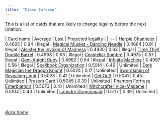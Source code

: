 ```yaml
---
title:  "Disco Inferno"
---
```


This is a list of cards that are likely to change legality before the next rotation.

| Card name | Average | Last | Projected legality |
| :-- |
[Harpie Channeler](https://db.ygoprodeck.com/card/?search=Harpie%20Channeler) | 0.4605 | 0.94 | Illegal |
[Magical Musket - Dancing Needle](https://db.ygoprodeck.com/card/?search=Magical%20Musket%20-%20Dancing%20Needle) | 0.4664 | 0.91 | Illegal |
[Aleister the Invoker of Madness](https://db.ygoprodeck.com/card/?search=Aleister%20the%20Invoker%20of%20Madness) | 0.4930 | 0.63 | Illegal |
[Time Thief Double Barrel](https://db.ygoprodeck.com/card/?search=Time%20Thief%20Double%20Barrel) | 0.4968 | 0.63 | Illegal |
[Constellar Sombre](https://db.ygoprodeck.com/card/?search=Constellar%20Sombre) | 0.4975 | 0.57 | Illegal |
[Gem-Knight Ruby](https://db.ygoprodeck.com/card/?search=Gem-Knight%20Ruby) | 0.4992 | 0.54 | Illegal |
[Infinite Machine](https://db.ygoprodeck.com/card/?search=Infinite%20Machine) | 0.4997 | 0.56 | Illegal |
[Spellbook Organization](https://db.ygoprodeck.com/card/?search=Spellbook%20Organization) | 0.5014 | 0.46 | Unlimited |
[Dark Magician the Dragon Knight](https://db.ygoprodeck.com/card/?search=Dark%20Magician%20the%20Dragon%20Knight) | 0.5024 | 0.17 | Unlimited |
[Swordsman of Revealing Light](https://db.ygoprodeck.com/card/?search=Swordsman%20of%20Revealing%20Light) | 0.5028 | 0.41 | Unlimited |
[Get Out!](https://db.ygoprodeck.com/card/?search=Get%20Out!) | 0.5041 | 0.45 | Unlimited |
[Present Card](https://db.ygoprodeck.com/card/?search=Present%20Card) | 0.5045 | 0.39 | Unlimited |
[Phantom Fortress Enterblathnir](https://db.ygoprodeck.com/card/?search=Phantom%20Fortress%20Enterblathnir) | 0.5073 | 0.41 | Unlimited |
[Witchcrafter Vice-Madame](https://db.ygoprodeck.com/card/?search=Witchcrafter%20Vice-Madame) | 0.5104 | 0.43 | Unlimited |
[Laundry Dragonmaid](https://db.ygoprodeck.com/card/?search=Laundry%20Dragonmaid) | 0.5117 | 0.39 | Unlimited |

<br>

###### [Back home](index)